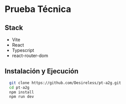 # Prueba Técnica

## Stack

- Vite
- React
- Typescript
- react-router-dom

## Instalación y Ejecución

```bash
  git clone https://github.com/Desireless/pt-a2g.git
  cd pt-a2g
  npm install
  npm run dev
```

